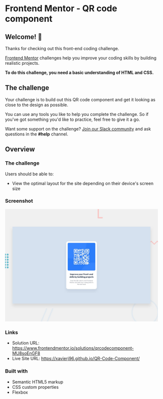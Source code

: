 # Frontend Mentor - QR code component


## Welcome! 👋

Thanks for checking out this front-end coding challenge.

[Frontend Mentor](https://www.frontendmentor.io) challenges help you improve your coding skills by building realistic projects.

**To do this challenge, you need a basic understanding of HTML and CSS.**

## The challenge

Your challenge is to build out this QR code component and get it looking as close to the design as possible.

You can use any tools you like to help you complete the challenge. So if you've got something you'd like to practice, feel free to give it a go.

Want some support on the challenge? [Join our Slack community](https://www.frontendmentor.io/slack) and ask questions in the **#help** channel.

## Overview

### The challenge

Users should be able to:

- View the optimal layout for the site depending on their device's screen size

### Screenshot

![Design preview for the QR code component coding challenge](./design/desktop-preview.jpg)

### Links

- Solution URL: https://www.frontendmentor.io/solutions/qrcodecomponent-MU8soEnGF8
- Live Site URL: https://xavierj96.github.io/QR-Code-Component/

### Built with

- Semantic HTML5 markup
- CSS custom properties
- Flexbox
